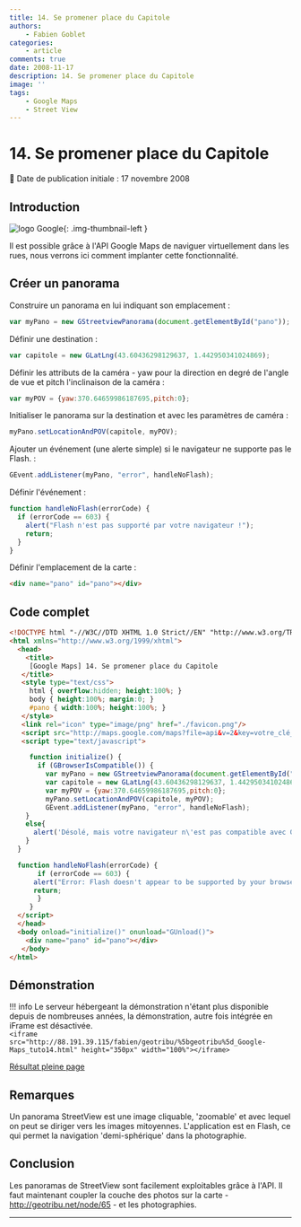 ```yaml
---
title: 14. Se promener place du Capitole
authors:
    - Fabien Goblet
categories:
    - article
comments: true
date: 2008-11-17
description: 14. Se promener place du Capitole
image: ''
tags:
    - Google Maps
    - Street View
---
```


# 14. Se promener place du Capitole

:calendar: Date de publication initiale : 17 novembre 2008

## Introduction

![logo Google](https://cdn.geotribu.fr/img/logos-icones/entreprises_association/google/google.webp "logo Google"){: .img-thumbnail-left }

Il est possible grâce à l'API Google Maps de naviguer virtuellement dans les rues, nous verrons ici comment implanter cette fonctionnalité.  

## Créer un panorama

Construire un panorama en lui indiquant son emplacement :  

```javascript
var myPano = new GStreetviewPanorama(document.getElementById("pano"));
```

Définir une destination :  

```javascript
var capitole = new GLatLng(43.60436298129637, 1.442950341024869);
```

Définir les attributs de la caméra - yaw pour la direction en degré de l'angle de vue et pitch l'inclinaison de la caméra :  

```javascript
var myPOV = {yaw:370.64659986187695,pitch:0};
```

Initialiser le panorama sur la destination et avec les paramètres de caméra :  

```javascript
myPano.setLocationAndPOV(capitole, myPOV);
```

Ajouter un événement (une alerte simple) si le navigateur ne supporte pas le Flash. :  

```javascript
GEvent.addListener(myPano, "error", handleNoFlash);
```

Définir l'événement :  

```javascript
function handleNoFlash(errorCode) {
  if (errorCode == 603) {
    alert("Flash n'est pas supporté par votre navigateur !");
    return;
  }
}
```

Définir l'emplacement de la carte :  

```html
<div name="pano" id="pano"></div>
```

## Code complet

```html
<!DOCTYPE html "-//W3C//DTD XHTML 1.0 Strict//EN" "http://www.w3.org/TR/xhtml1/DTD/xhtml1-strict.dtd">
<html xmlns="http://www.w3.org/1999/xhtml">
  <head>
    <title>
     [Google Maps] 14. Se promener place du Capitole
   </title>
   <style type="text/css">
     html { overflow:hidden; height:100%; }
     body { height:100%; margin:0; }
     #pano { width:100%; height:100%; }
   </style>
   <link rel="icon" type="image/png" href="./favicon.png"/>
   <script src="http://maps.google.com/maps?file=api&v=2&key=votre_clé_ici" type="text/javascript"></script>
   <script type="text/javascript">

     function initialize() {
       if (GBrowserIsCompatible()) {
         var myPano = new GStreetviewPanorama(document.getElementById("pano"));
         var capitole = new GLatLng(43.60436298129637, 1.442950341024869);
         var myPOV = {yaw:370.64659986187695,pitch:0};
         myPano.setLocationAndPOV(capitole, myPOV);
         GEvent.addListener(myPano, "error", handleNoFlash);
    }
    else{
      alert('Désolé, mais votre navigateur n\'est pas compatible avec Google Maps');
    }
  }

  function handleNoFlash(errorCode) {
       if (errorCode == 603) {
      alert("Error: Flash doesn't appear to be supported by your browser");
      return;
       }
     }
  </script>
  </head>
  <body onload="initialize()" onunload="GUnload()">
    <div name="pano" id="pano"></div>
   </body>
</html>
```

## Démonstration

!!! info
    Le serveur hébergeant la démonstration n'étant plus disponible depuis de nombreuses années, la démonstration, autre fois intégrée en iFrame est désactivée.  
    `<iframe src="http://88.191.39.115/fabien/geotribu/%5bgeotribu%5d_Google-Maps_tuto14.html" height="350px" width="100%"></iframe>`

[Résultat pleine page](http://88.191.39.115/fabien/geotribu/%5bgeotribu%5d_Google-Maps_tuto14.html)

## Remarques

Un panorama StreetView est une image cliquable, 'zoomable' et avec lequel on peut se diriger vers les images mitoyennes.
L'application est en Flash, ce qui permet la navigation 'demi-sphérique' dans la photographie.

## Conclusion

Les panoramas de StreetView sont facilement exploitables grâce à l'API.
Il faut maintenant coupler la couche des photos sur la carte - <http://geotribu.net/node/65> - et les photographies.

----

<!-- geotribu:authors-block -->
